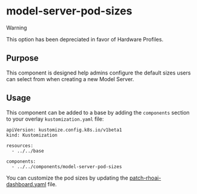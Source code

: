 # model-server-pod-sizes

> [!WARNING]  
> This option has been depreciated in favor of Hardware Profiles.

## Purpose
This component is designed help admins configure the default sizes users can select from when creating a new Model Server.

## Usage

This component can be added to a base by adding the `components` section to your overlay `kustomization.yaml` file:

```
apiVersion: kustomize.config.k8s.io/v1beta1
kind: Kustomization

resources:
  - ../../base

components:
  - ../../components/model-server-pod-sizes
```

You can customize the pod sizes by updating the [patch-rhoai-dashboard.yaml](./patch-rhoai-dashboard.yaml) file.
